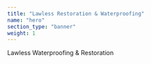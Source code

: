 ```yaml
---
title: "Lawless Restoration & Waterproofing"
name: "hero"
section_type: "banner"
weight: 1
---
```


<span class='company-name headline text-uppercase'>Lawless</span> Waterproofing & Restoration
